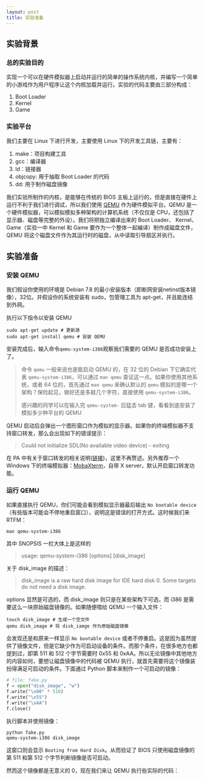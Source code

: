 ```yaml
---
layout: post
title: 实验准备
---
```


## 实验背景

### 总的实验目的

实现一个可以在硬件模拟器上启动并运行的简单的操作系统内核，并编写一个简单的小游戏作为用户程序让这个内核加载并运行。实验的代码主要由三部分构成：

1. Boot Loader
1. Kernel
1. Game

### 实验平台

我们主要在 Linux 下进行开发，主要使用 Linux 下的开发工具链，主要有：

1. make：项目构建工具
1. gcc：编译器
1. ld：链接器
1. objcopy: 用于抽取 Boot Loader 的代码
1. dd: 用于制作磁盘镜像

我们实验所制作的内核，是能够在传统的 BIOS 主板上运行的，但是直接在硬件上运行不利于我们进行调试，所以我们使用 [QEMU](http://wiki.qemu.org/Main_Page) 作为硬件模拟平台。QEMU 是一个硬件模拟器，可以模拟模拟多种架构的计算机系统（不仅仅是 CPU，还包括了显示器、磁盘等完整的外设）。我们将把独立编译出来的 Boot Loader、 Kernel、 Game（实验一中 Kernel 和 Game 要作为一个整体一起编译）制作成磁盘文件，QEMU 将这个磁盘文件作为其运行时的磁盘，从中读取引导扇区并执行。

## 实验准备

### 安装 QEMU

我们假设你使用的环境是 Debian 7.8 的最小安装版本（即断网安装netinst版本镜像），32位。并假设你的系统安装有 sudo，包管理工具为 apt-get，并且能连结到外网。

执行以下指令以安装 QEMU

```
sudo apt-get update # 更新源
sudo apt-get install qemu # 安装 QEMU
```

安装完成后，输入命令`qemu-system-i386`观察我们需要的 QEMU 是否成功安装上了。

> 命令 `qemu` 一般来说也是能启动 QEMU 的，在 32 位的 Debian 下它确实代表 `qemu-system-i386`，可以通过 `man qemu` 查证这一点。如果你使用其他系统，或者 64 位的，首先通过 `man qemu` 来确认默认的 `qemu` 模拟的是哪一个架构？保险起见，做好还是多敲几个字符，直接使用 `qemu-system-i386`。
>
> 感兴趣的同学可以在输入完 `qemu-system-` 后猛击 tab 键，看看到底安装了模拟多少种平台的 QEMU

QEMU 启动后会弹出一个图形窗口作为模拟的显示器。如果你的终端模拟器不支持窗口转发，那么会出现如下的错误提示：

> Could not initialize SDL(No available video device) - exiting

在 PA 中有关于窗口转发的相关说明([链接](https://nju-ics.gitbooks.io/ics2015-programming-assignment/content/4.4.html))，这里不再赘述。另外推荐一个 Windows 下的终端模拟器：[MobaXterm](http://mobaxterm.mobatek.net/download.html)，自带 X server，默认开启窗口转发功能。

### 运行 QEMU

如果直接执行 QEMU，你们可能会看到模拟显示器最后输出 `No bootable device`（有些版本可能会不停地重启窗口），说明这是错误的打开方式。这时候我们来 RTFM：

```
man qemu-system-i386
```

其中 SNOPSIS 一栏大体上是这样的

> usage: qemu-system-i386 [options] [disk_image]

关于 disk_image 的描述：

> disk_image is a raw hard disk image for IDE hard disk 0. Some targets do not need a disk image.

options 显然是可选的，而 disk_image 则只是在某些架构下可选，而 i386 是需要这么一块原始磁盘镜像的。如果随便喂给 QEMU 一个输入文件：

```
touch disk_image # 生成一个空文件
qemu disk_image # 将 disk_iamge 作为原始磁盘镜像
```

会发现还是和原来一样显示 `No bootable device` 或者不停重启。这是因为虽然提供了镜像文件，但是它缺少作为可启动设备的条件。而那个条件，在很多地方也都提到过，即第 511 和 512 个字节需要时 0x55 和 0xAA。所以无论镜像中其他地方的内容如何，要想让磁盘镜像中的代码被 QEMU 执行，就首先需要将这个镜像装扮得满足可启动的条件。下面通过 Python 脚本来制作一个可启动的镜像：

```python
# file: fake.py
f = open("disk_image", "w")
f.write("\x00" * 510)
f.write("\x55")
f.write("\xAA")
f.close()
```

执行脚本并使用镜像：

```
python fake.py
qemu-system-i386 disk_image
```

这窗口则会显示 `Booting from Hard Disk`。从而验证了 BIOS 只使用磁盘镜像的第 511 和第 512 个字节判断镜像是否可启动。

然而这个镜像都是无意义的 0，现在我们来让 QEMU 执行些实际的代码：

```
